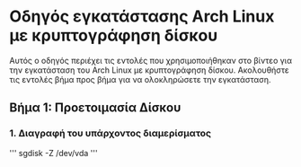 # Οδηγός εγκατάστασης Arch Linux με κρυπτογράφηση δίσκου

Αυτός ο οδηγός περιέχει τις εντολές που χρησιμοποιήθηκαν στο βίντεο για την εγκατάσταση του Arch Linux με κρυπτογράφηση δίσκου. Ακολουθήστε τις εντολές βήμα προς βήμα για να ολοκληρώσετε την εγκατάσταση.

## Βήμα 1: Προετοιμασία Δίσκου

### 1. Διαγραφή του υπάρχοντος διαμερίσματος
'''
sgdisk -Z /dev/vda
'''

